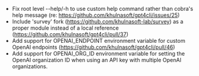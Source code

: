 - Fix root level --help/-h to use custom help command rather than cobra's help message (re: https://github.com/khulnasoft/gpt4cli/issues/25)
- Include 'survey' fork (https://github.com/khulnasoft-lab/survey) as a proper module instead of a local reference (https://github.com/khulnasoft/gpt4cli/pull/37)
- Add support for OPENAI_ENDPOINT environment variable for custom OpenAI endpoints (https://github.com/khulnasoft/gpt4cli/pull/46)
- Add support for OPENAI_ORG_ID environment variable for setting the OpenAI organization ID when using an API key with multiple OpenAI organizations.
